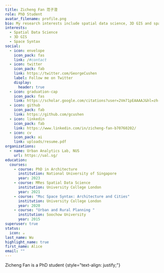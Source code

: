 ```yaml
---
title: Zicheng Fan 范子澄
role: PhD Student
avatar_filename: profile.png
bio: My research interests include spatial data science, 3D GIS and space syntax
interests:
  - Spatial Data Science
  - 3D GIS
  - Space Syntax
social:
  - icon: envelope
    icon_pack: fas
    link: /#contact
  - icon: twitter
    icon_pack: fab
    link: https://twitter.com/GeorgeCushen
    label: Follow me on Twitter
    display:
      header: true
  - icon: graduation-cap
    icon_pack: fas
    link: https://scholar.google.com/citations?user=2Vm71pEAAAAJ&hl=zh-CN
  - icon: github
    icon_pack: fab
    link: https://github.com/gcushen
  - icon: linkedin
    icon_pack: fab
    link: https://www.linkedin.com/in/zicheng-fan-b70760202/
  - icon: cv
    icon_pack: ai
    link: uploads/resume.pdf
organizations:
  - name: Urban Analytics Lab, NUS
    url: https://ual.sg/
education:
  courses:
    - course: PhD in Architecture
      institution: National University of Singapore
      year: 2023
    - course: MRes Spatial Data Science
      institution: University College London
      year: 2021
    - course: "Msc Space Syntax: Architecture and Cities"
      institution: University College London
      year: 2020
    - course: "Urban and Rural Planning "
      institution: Soochow University
      year: 2015
superuser: true
status:
  icon: ☕️
last_name: Wu
highlight_name: true
first_name: Alice
email: ""
---
```

Zicheng Fan is a PhD student
{style="text-align: justify;"}